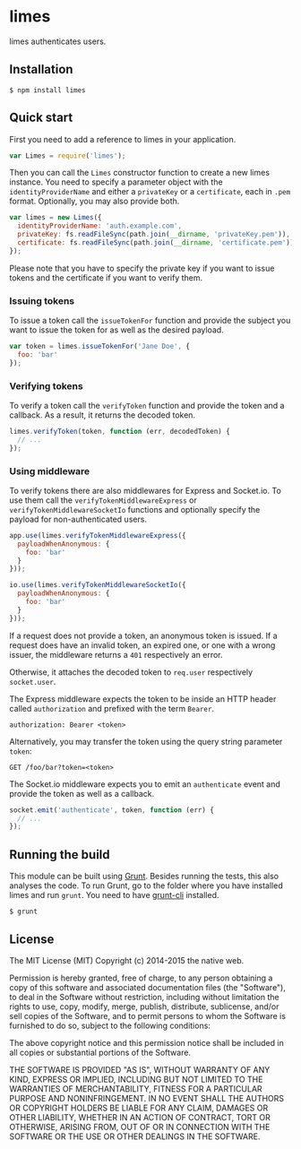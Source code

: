 # limes

limes authenticates users.

## Installation

    $ npm install limes

## Quick start

First you need to add a reference to limes in your application.

```javascript
var Limes = require('limes');
```

Then you can call the `Limes` constructor function to create a new limes instance. You need to specify a parameter object with the `identityProviderName` and either a `privateKey` or a `certificate`, each in `.pem` format. Optionally, you may also provide both.

```javascript
var limes = new Limes({
  identityProviderName: 'auth.example.com',
  privateKey: fs.readFileSync(path.join(__dirname, 'privateKey.pem')),
  certificate: fs.readFileSync(path.join(__dirname, 'certificate.pem'))
});
```

Please note that you have to specify the private key if you want to issue tokens and the certificate if you want to verify them.

### Issuing tokens

To issue a token call the `issueTokenFor` function and provide the subject you want to issue the token for as well as the desired payload.

```javascript
var token = limes.issueTokenFor('Jane Doe', {
  foo: 'bar'
});
```

### Verifying tokens

To verify a token call the `verifyToken` function and provide the token and a callback. As a result, it returns the decoded token.

```javascript
limes.verifyToken(token, function (err, decodedToken) {
  // ...
});
```

### Using middleware

To verify tokens there are also middlewares for Express and Socket.io. To use them call the `verifyTokenMiddlewareExpress` or `verifyTokenMiddlewareSocketIo` functions and optionally specify the payload for non-authenticated users.

```javascript
app.use(limes.verifyTokenMiddlewareExpress({
  payloadWhenAnonymous: {
    foo: 'bar'
  }
}));

io.use(limes.verifyTokenMiddlewareSocketIo({
  payloadWhenAnonymous: {
    foo: 'bar'
  }
}));
```

If a request does not provide a token, an anonymous token is issued. If a request does have an invalid token, an expired one, or one with a wrong issuer, the middleware returns a `401` respectively an error.

Otherwise, it attaches the decoded token to `req.user` respectively `socket.user`.

The Express middleware expects the token to be inside an HTTP header called `authorization` and prefixed with the term `Bearer`.

    authorization: Bearer <token>

Alternatively, you may transfer the token using the query string parameter `token`:

    GET /foo/bar?token=<token>

The Socket.io middleware expects you to emit an `authenticate` event and provide the token as well as a callback.

```javascript
socket.emit('authenticate', token, function (err) {
  // ...
});
```

## Running the build

This module can be built using [Grunt](http://gruntjs.com/). Besides running the tests, this also analyses the code. To run Grunt, go to the folder where you have installed limes and run `grunt`. You need to have [grunt-cli](https://github.com/gruntjs/grunt-cli) installed.

    $ grunt

## License

The MIT License (MIT)
Copyright (c) 2014-2015 the native web.

Permission is hereby granted, free of charge, to any person obtaining a copy of this software and associated documentation files (the "Software"), to deal in the Software without restriction, including without limitation the rights to use, copy, modify, merge, publish, distribute, sublicense, and/or sell copies of the Software, and to permit persons to whom the Software is furnished to do so, subject to the following conditions:

The above copyright notice and this permission notice shall be included in all copies or substantial portions of the Software.

THE SOFTWARE IS PROVIDED "AS IS", WITHOUT WARRANTY OF ANY KIND, EXPRESS OR IMPLIED, INCLUDING BUT NOT LIMITED TO THE WARRANTIES OF MERCHANTABILITY, FITNESS FOR A PARTICULAR PURPOSE AND NONINFRINGEMENT. IN NO EVENT SHALL THE AUTHORS OR COPYRIGHT HOLDERS BE LIABLE FOR ANY CLAIM, DAMAGES OR OTHER LIABILITY, WHETHER IN AN ACTION OF CONTRACT, TORT OR OTHERWISE, ARISING FROM, OUT OF OR IN CONNECTION WITH THE SOFTWARE OR THE USE OR OTHER DEALINGS IN THE SOFTWARE.
